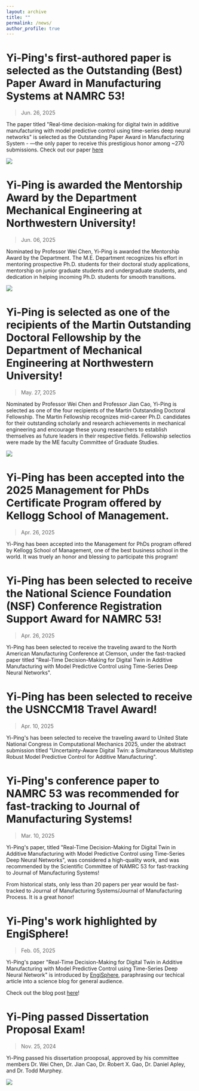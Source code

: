 ```yaml
---
layout: archive
title: ""
permalink: /news/
author_profile: true
---
```


Yi-Ping's first-authored paper is selected as the Outstanding (Best) Paper Award in Manufacturing Systems at NAMRC 53!
=========

> Jun. 26, 2025

The paper titled "Real-time decision-making for digital twin in additive manufacturing with model predictive control using time-series deep neural networks" is selected as the Outstanding Paper Award in Manufacturing System - —the only paper to receive this prestigious honor among ~270 submissions. Check out our paper [here](https://yiping514.github.io/chenyp.github.io/publications/2025-03-29-JMS-MPC_DED)


<img src="https://yiping514.github.io/chenyp.github.io/images/namrc_award.jpeg">



Yi-Ping is awarded the Mentorship Award by the Department Mechanical Engineering at Northwestern University!
=========

> Jun. 06, 2025

Nominated by Professor Wei Chen, Yi-Ping is awarded the Mentorship Award by the Department. The M.E. Department recognizes his effort in mentoring prospective Ph.D. students for their doctoral study applications, mentorship on junior graduate students and undergraduate students, and dedication in helping incoming Ph.D. students for smooth transitions. 

<img src="https://yiping514.github.io/chenyp.github.io/images/mentorship_award.JPG">


Yi-Ping is selected as one of the recipients of the Martin Outstanding Doctoral Fellowship by the Department of Mechanical Engineering at Northwestern University!
=========

> May. 27, 2025

Nominated by Professor Wei Chen and Professor Jian Cao, Yi-Ping is selected as one of the four recipients of the Martin Outstanding Doctoral Fellowship. The Martin Fellowship recognizes mid-career Ph.D. candidates for their outstanding scholarly and research achievements in mechanical engineering and encourage these young researchers to establish themselves as future leaders in their respective fields. Fellowship selectios were made by the ME faculty Committee of Graduate Studies. 

<img src="https://yiping514.github.io/chenyp.github.io/images/martin_fellowship.JPG">


Yi-Ping has been accepted into the 2025 Management for PhDs Certificate Program offered by Kellogg School of Management. 
=========

>Apr. 26, 2025

Yi-Ping has been accepted into the Management for PhDs program offered by Kellogg School of Management, one of the best business school in the world. It was truely an honor and blessing to participate this program!



Yi-Ping has been selected to receive the National Science Foundation (NSF) Conference Registration Support Award for NAMRC 53!
=========

>Apr. 26, 2025

Yi-Ping has been selected to receive the traveling award to the North American Manufacturing Conference at Clemson, under the fast-tracked paper titled "Real-Time Decision-Making for Digital Twin in Additive Manufacturing with Model Predictive Control using Time-Series Deep Neural Networks". 


Yi-Ping has been selected to receive the USNCCM18 Travel Award!
=========

>Apr. 10, 2025

Yi-Ping's has been selected to receive the traveling award to United State National Congress in Computational Mechanics 2025, under the abstract submission titled "Uncertainty-Aware Digital Twin: a Simultaneous Multistep Robust Model Predictive Control for Additive Manufacturing". 



Yi-Ping's conference paper to NAMRC 53 was recommended for fast-tracking to Journal of Manufacturing Systems!
========

> Mar. 10, 2025

Yi-Ping's paper, titled "Real-Time Decision-Making for Digital Twin in Additive Manufacturing with Model Predictive Control using Time-Series Deep Neural Networks", was considered a high-quality work, and was recommended by the Scientific Committee of NAMRC 53 for fast-tracking to Journal of Manufacturing Systems! 

From historical stats, only less than 20 papers per year would be fast-tracked to Journal of Manufacturing Systems/Journal of Manufacturing Process. It is a great honor!




Yi-Ping's work highlighted by EngiSphere!
=====

> Feb. 05, 2025

Yi-Ping's paper "Real-Time Decision-Making for Digital Twin in Additive Manufacturing with Model Predictive Control using Time-Series Deep Neural Network" is introduced by [EngiSphere](https://engisphere.com/), paraphrasing our techical article into a science blog for general audience. 

Check out the blog post [here](https://engisphere.com/real-time-smart-manufacturing-how-ai-and-digital-twins-are-revolutionizing-additive-manufacturing/)!




Yi-Ping passed Dissertation Proposal Exam!
=====

> Nov. 25, 2024

Yi-Ping passed his dissertation prooposal, approved by his committee members Dr. Wei Chen, Dr. Jian Cao, Dr. Robert X. Gao, Dr. Daniel Apley, and Dr. Todd Murphey. 

<img src="https://yiping514.github.io/chenyp.github.io/images/news_proposal.jpeg">
